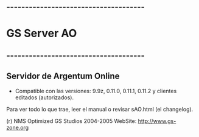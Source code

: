 ## -------------------------------------
# GS Server AO
## -------------------------------------
## Servidor de Argentum Online

- Compatible con las versiones: 9.9z, 0.11.0, 0.11.1, 0.11.2 y clientes editados (autorizados).

Para ver todo lo que trae, leer el manual o revisar sAO.html (el changelog).

(r) NMS Optimized
GS Studios 2004-2005
WebSite: http://www.gs-zone.org